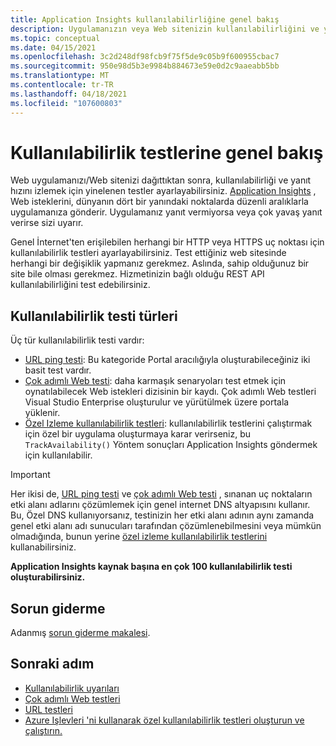 ```yaml
---
title: Application Insights kullanılabilirliğine genel bakış
description: Uygulamanızın veya Web sitenizin kullanılabilirliğini ve yanıt hızını izlemek için yinelenen Web testleri ayarlayın.
ms.topic: conceptual
ms.date: 04/15/2021
ms.openlocfilehash: 3c2d248df98fcb9f75f5de9c05b9f600955cbac7
ms.sourcegitcommit: 950e98d5b3e9984b884673e59e0d2c9aaeabb5bb
ms.translationtype: MT
ms.contentlocale: tr-TR
ms.lasthandoff: 04/18/2021
ms.locfileid: "107600803"
---
```

# <a name="availability-tests-overview"></a>Kullanılabilirlik testlerine genel bakış

Web uygulamanızı/Web sitenizi dağıttıktan sonra, kullanılabilirliği ve yanıt hızını izlemek için yinelenen testler ayarlayabilirsiniz. [Application Insights](./app-insights-overview.md) , Web isteklerini, dünyanın dört bir yanındaki noktalarda düzenli aralıklarla uygulamanıza gönderir. Uygulamanız yanıt vermiyorsa veya çok yavaş yanıt verirse sizi uyarır.

Genel İnternet'ten erişilebilen herhangi bir HTTP veya HTTPS uç noktası için kullanılabilirlik testleri ayarlayabilirsiniz. Test ettiğiniz web sitesinde herhangi bir değişiklik yapmanız gerekmez. Aslında, sahip olduğunuz bir site bile olması gerekmez. Hizmetinizin bağlı olduğu REST API kullanılabilirliğini test edebilirsiniz.

## <a name="types-of-availability-tests"></a>Kullanılabilirlik testi türleri

Üç tür kullanılabilirlik testi vardır:

* [URL ping testi](monitor-web-app-availability.md): Bu kategoride Portal aracılığıyla oluşturabileceğiniz iki basit test vardır.
* [Çok adımlı Web testi](availability-multistep.md): daha karmaşık senaryoları test etmek için oynatılabilecek Web istekleri dizisinin bir kaydı. Çok adımlı Web testleri Visual Studio Enterprise oluşturulur ve yürütülmek üzere portala yüklenir.
* [Özel Izleme kullanılabilirlik testleri](/dotnet/api/microsoft.applicationinsights.telemetryclient.trackavailability): kullanılabilirlik testlerini çalıştırmak için özel bir uygulama oluşturmaya karar verirseniz, bu `TrackAvailability()` Yöntem sonuçları Application Insights göndermek için kullanılabilir.

> [!IMPORTANT]
> Her ikisi de, [URL ping testi](monitor-web-app-availability.md) ve [çok adımlı Web testi](availability-multistep.md) , sınanan uç noktaların etki alanı adlarını çözümlemek için genel internet DNS altyapısını kullanır. Bu, Özel DNS kullanıyorsanız, testinizin her etki alanı adının aynı zamanda genel etki alanı adı sunucuları tarafından çözümlenebilmesini veya mümkün olmadığında, bunun yerine [özel izleme kullanılabilirlik testlerini](/dotnet/api/microsoft.applicationinsights.telemetryclient.trackavailability) kullanabilirsiniz.

**Application Insights kaynak başına en çok 100 kullanılabilirlik testi oluşturabilirsiniz.**

## <a name="troubleshooting"></a>Sorun giderme

Adanmış [sorun giderme makalesi](troubleshoot-availability.md).

## <a name="next-step"></a>Sonraki adım

* [Kullanılabilirlik uyarıları](availability-alerts.md)
* [Çok adımlı Web testleri](availability-multistep.md)
* [URL testleri](monitor-web-app-availability.md)
* [Azure Işlevleri 'ni kullanarak özel kullanılabilirlik testleri oluşturun ve çalıştırın.](availability-azure-functions.md)